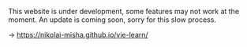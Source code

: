This website is under development, some features may not work at the moment. An update is coming soon, sorry for this slow process.

→  https://nikolai-misha.github.io/vie-learn/